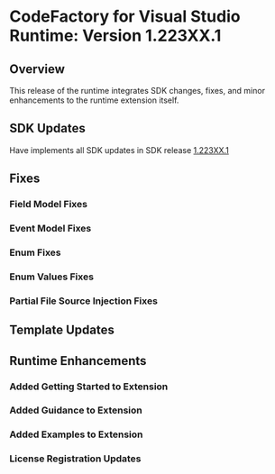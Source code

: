 # CodeFactory for Visual Studio Runtime: Version 1.223XX.1

## Overview 
This release of the runtime integrates SDK changes, fixes, and minor enhancements to the runtime extension itself.

## SDK Updates
Have implements all SDK updates in SDK release [1.223XX.1](../sdk/1.223xx.1.md)

## Fixes

### Field Model Fixes

### Event Model Fixes

### Enum Fixes

### Enum Values Fixes

### Partial File Source Injection Fixes

## Template Updates

## Runtime Enhancements

### Added Getting Started to Extension

### Added Guidance to Extension

### Added Examples to Extension

### License Registration Updates





